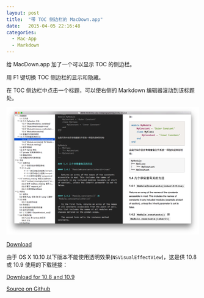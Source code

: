 ```yaml
---
layout: post
title:  "带 TOC 侧边栏的 MacDown.app"
date:   2015-04-05 22:16:48
categories: 
  - Mac-App
  - Markdown
---
```


给 MacDown.app 加了一个可以显示 TOC 的侧边栏。

用 F1 键切换 TOC 侧边栏的显示和隐藏。

在 TOC 侧边栏中点击一个标题，可以使右侧的 Markdown 编辑器滚动到该标题处。

![](/assets/images/2015-04-05-macdown-with-toc-siderbar/1.png)

[Download](http://pan.baidu.com/s/1dD6ejZz)

由于 OS X 10.10 以下版本不能使用透明效果(`NSVisualEffectView`)，这是供 10.8 或 10.9 使用的下载链接：

[Download for 10.8 and 10.9](http://pan.baidu.com/s/1o9qmM)

[Source on Github](https://github.com/lululau/macdown/tree/toc-siderbar)

